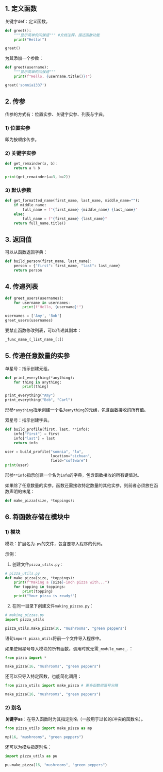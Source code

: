 ## 1. 定义函数

关键字def：定义函数。

```python
def greet():
	"""显示简单的问候语""" #文档注释，描述函数功能
	print("Hello!")

greet()
```

为其添加一个参数：

```python
def greet(username):
	"""显示简单的问候语"""
	print(f"Hello, {username.title()}!")

greet('somnia1337')
```

## 2. 传参

传参的方式有：位置实参、关键字实参、列表与字典。

### 1) 位置实参

即为按顺序传参。

### 2) 关键字实参

```python
def get_remainder(a, b):
	return a % b

print(get_remainder(a=3, b=2))
```

### 3) 默认参数

```python
def get_formatted_name(first_name, last_name, middle_name=""):
	if middle_name:
		full_name = f"{first_name} {middle_name} {last_name}"
	else:
		full_name = f"{first_name} {last_name}"
	return full_name.title()
```

## 3. 返回值

可以从函数返回字典：

```python
def build_person(first_name, last_name):
	person = {"first": first_name, "last": last_name}
	return person
```

## 4. 传递列表

```python
def greet_users(usernames):
	for username in usernames:
		print(f"Hello, {username}!")

usernames = ['Amy', 'Bob']
greet_users(usernames)
```

要禁止函数修改列表，可以传递其副本：

```python
_func_name_(_list_name_[:])
```

## 5. 传递任意数量的实参

单星号：指示创建元组。

```python
def print_everything(*anything):
	for thing in anything:
		print(thing)

print_everything("Amy")
print_everything("Bob", "Carl")
```

形参`*anything`指示创建一个名为`anything`的元组，包含函数接收的所有值。

双星号：指示创建字典。

```python
def build_profile(first, last, **info):
	info["first"] = first
	info["last"] = last
	return info

user = build_profile("somnia", "lu",
					 location="sichuan",
					 field="software")
print(user)
```

形参`**info`指示创建一个名为`info`的字典，包含函数接收的所有键值对。

如果除了任意数量的实参，函数还需接收特定数量的其他实参，则前者必须放在函数声明的末尾：

```python
def make_pizza(size, *toppings):
```

## 6. 将函数存储在模块中

### 1) 模块

模块：扩展名为`.py`的文件，包含要导入程序的代码。

示例：

1. 创建文件`pizza_utils.py`：

```python
# pizza_utils.py
def make_pizza(size, *toppings):
	print(f"Making a {size}-inch pizza with...")
	for topping in toppings:
		print(topping)
	print("Your pizza is ready!")
```

2. 在同一目录下创建文件`making_pizzas.py`：

```python
# making_pizzas.py
import pizza_utils

pizza_utils.make_pizza(16, "mushrooms", "green peppers")
```

语句`import pizza_utils`将前一个文件导入程序中。

如果使用星号导入模块的所有函数，调用时就无需`_module_name_.`：

```python
from pizza import *

make_pizza(16, "mushrooms", "green peppers")
```

还可以只导入特定函数，也能简化调用：

```python
from pizza_utils import make_pizza # 更多函数用逗号分隔

make_pizza(16, "mushrooms", "green peppers")
```

### 2) 别名

**关键字as**：在导入函数时为其指定别名（一般用于过长的/冲突的函数名）。

```python
from pizza_utils import make_pizza as mp

mp(16, "mushrooms", "green peppers")
```

还可以为模块指定别名：

```python
import pizza_utils as pu

pu.make_pizza(16, "mushrooms", "green peppers")
```